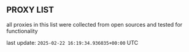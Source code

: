 ## PROXY LIST

all proxies in this list were collected from open sources and tested for functionality

last update: `2025-02-22 16:19:34.936035+00:00` UTC